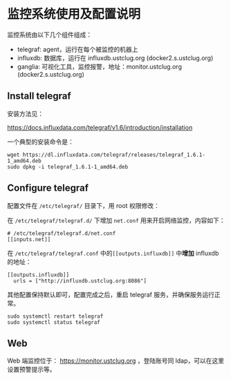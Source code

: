 # 监控系统使用及配置说明

监控系统由以下几个组件组成：

- telegraf: agent，运行在每个被监控的机器上
- influxdb: 数据库，运行在 influxdb.ustclug.org (docker2.s.ustclug.org)
- ganglia: 可视化工具，监控报警，地址：monitor.ustclug.org (docker2.s.ustclug.org)

## Install telegraf

安装方法见：

https://docs.influxdata.com/telegraf/v1.6/introduction/installation

一个典型的安装命令是：

```shell
wget https://dl.influxdata.com/telegraf/releases/telegraf_1.6.1-1_amd64.deb
sudo dpkg -i telegraf_1.6.1-1_amd64.deb
```

## Configure telegraf

配置文件在 `/etc/telegraf/` 目录下，用 root 权限修改：

在 `/etc/telegraf/telegraf.d/` 下增加 `net.conf` 用来开启网络监控，内容如下：

```shell
# /etc/telegraf/telegraf.d/net.conf
[[inputs.net]]
```

在 `/etc/telegraf/telegraf.conf` 中的`[[outputs.influxdb]]` 中**增加** influxdb 的地址：

```shell
[[outputs.influxdb]]
  urls = ["http://influxdb.ustclug.org:8086"]
```

其他配置保持默认即可，配置完成之后，重启 telegraf 服务，并确保服务运行正常。

```shell
sudo systemctl restart telegraf
sudo systemctl status telegraf
```

## Web

Web 端监控位于： https://monitor.ustclug.org ，登陆账号同 ldap，可以在这里设置预警提示等。

